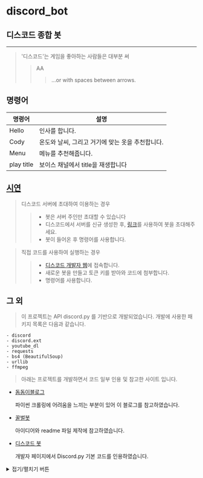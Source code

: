# discord_bot
## 디스코드 종합 봇
---


> '디스코드'는 게임을 좋아하는 사람들은 대부분 써
>> AA
> > > ...or with spaces between arrows.


## 명령어


| 명령어 | 설명 |
| ------ | ----------- |
| Hello   | 인사를 합니다. |
| Cody | 온도와 날씨, 그리고 거기에 맞는 옷을 추천합니다. |
| Menu    | 메뉴를 추천해줍니다.|
| play title | 보이스 채널에서 title을 재생합니다 |

## [시연](https://github.com/arypte/discord_bot/tree/master/%EC%8B%9C%EC%97%B0%EB%AA%A8%EC%8A%B5)

> 디스코드 서버에 초대하여 이용하는 경우
>> + 봇은 서버 주인만 초대할 수 있습니다
>> + 디스코드에서 서버를 신규 생성한 후,
   [링크](https://discord.com/api/oauth2/authorize?client_id=1048451699204948098&permissions=0&scope=bot)를 사용하여 봇을 초대해주세요.
>> + 봇이 들어온 후 명령어를 사용합니다.

> 직접 코드를 사용하여 실행하는 경우
>> + [디스코드 개발자 웹](https://discord.com/developers/applications/)에 접속합니다.
>> + 새로운 봇을 만들고 토큰 키를 받아와 코드에 첨부합니다.
>> + 명령어를 사용합니다.


## 그 외


> 이 프로젝트는 API discord.py 를 기반으로 개발되었습니다. 개발에 사용한 패키지 목록은 다음과 같습니다.

    - discord
    - discord.ext
    - youtube_dl
    - requests
    - bs4 (BeautifulSoup)
    - urllib
    - ffmpeg


> 아래는 프로젝트를 개발하면서 코드 일부 인용 및 참고한 사이트 입니다.

+  [돔돔이블로그](https://domdom.tistory.com/entry/%ED%81%AC%EB%A1%A4%EB%A7%81-BeautifulSoup-%EC%82%AC%EC%9A%A9%ED%95%98%EB%A9%B4%EC%84%9C-%EC%8A%A4%ED%81%AC%EB%9E%98%ED%95%91%ED%95%B4%EC%98%A4%EA%B8%B0-%EC%96%B4%EB%A0%A4%EC%9B%A0%EB%8D%98-%EA%B2%83-%EC%A0%95%EB%A6%AC)

    파이썬 크롤링에 어려움을 느끼는 부분이 있어
    이 블로그를 참고하였습니다.

+ [꿀벌봇](https://github.com/NyaNyak/discord-beebot)

    아이디어와 readme 파일 제작에 참고하였습니다.

+ [디스코드 봇](https://koreanbots.dev/)

    개발자 페이지에서 Discord.py 기본 코드를 인용하였습니다.
    
<details>
<summary>접기/펼치기 버튼</summary>
<div markdown="1">

|제목|내용|
|--|--|
|1|1|
|2|10|

</div>
</details>
